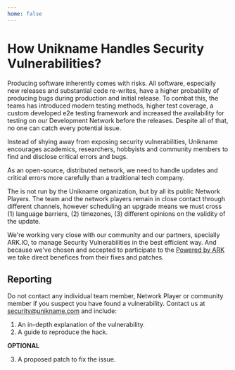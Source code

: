 ```yaml
---
home: false
---
```


# How Unikname Handles Security Vulnerabilities?

Producing software inherently comes with risks. All software, especially new releases and substantial code re-writes, have a higher probability of producing bugs during production and initial release. To combat this, the <brand name="unikname"/> teams has introduced modern testing methods, higher test coverage, a custom developed e2e testing framework and increased the availability for testing on our Development Network before the releases. Despite all of that, no one can catch every potential issue.

Instead of shying away from exposing security vulnerabilities, Unikname encourages academics, researchers, hobbyists and community members to find and disclose critical errors and bugs.

As an open-source, distributed network, we need to handle updates and critical errors more carefully than a traditional tech company.

The <brand name="unikname"/> is not run by the Unikname organization, but by all its public Network Players. The team and the network players remain in close contact through different channels, however scheduling an upgrade means we must cross (1) language barriers, (2) timezones, (3) different opinions on the validity of the update.

We're working very close with our community and our partners, specially ARK.IO, to manage Security Vulnerabilities in the best efficient way. And because we've chosen and accepted to participate to the [Powered by ARK](https://docs.unikname.network/uns-network-powered-by-ark-io/) we take direct benefices from their fixes and patches.

## Reporting

Do not contact any individual <brand name="unikname"/> team member, Network Player or community member if you suspect you have found a vulnerability. Contact us at [security@unikname.com](mailto:security@unikname.com) and include:

1. An in-depth explanation of the vulnerability.
2. A guide to reproduce the hack.

**OPTIONAL**

3. A proposed patch to fix the issue. 

